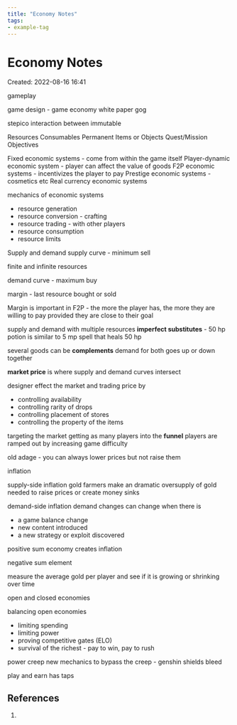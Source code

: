 ```yaml
---
title: "Economy Notes"
tags:
- example-tag
---
```


# Economy Notes
Created: 2022-08-16 16:41  

gameplay 

game design - game economy
white paper gog

stepico interaction between immutable


Resources
Consumables
Permanent Items or Objects
Quest/Mission Objectives

Fixed economic systems -  come from within the game itself
Player-dynamic economic system - player can affect the value of goods
F2P economic systems - incentivizes the player to pay
Prestige economic systems - cosmetics etc
Real currency economic systems

mechanics of economic systems
- resource generation
- resource conversion - crafting
- resource trading - with other players
- resource consumption
- resource limits

Supply and demand
supply curve - minimum sell

finite and infinite resources

demand curve - maximum buy

margin - last resource bought or sold 

Margin is important in F2P - the more the player has, the more they are willing to pay provided they are close to their goal


supply and demand with multiple resources
**imperfect substitutes** - 50 hp potion is similar to 5 mp spell that heals 50 hp

several goods can be **complements** demand for both goes up or down together

**market price** is where supply and demand curves intersect

designer effect the market and trading price by
- controlling availability
- controlling rarity of drops
- controlling placement of stores
- controlling the property of the items

targeting the market
getting as many players into the **funnel**
players are ramped out by increasing game difficulty

old adage - you can always lower prices but not raise them

inflation

supply-side inflation
gold farmers make an dramatic oversupply of gold
needed to raise prices or create money sinks

demand-side inflation
demand changes can change when there is
- a game balance change
- new content introduced
- a new strategy or exploit discovered

positive sum economy creates inflation

negative sum element

measure the average gold per player and see if it is growing or shrinking over time

open and closed economies

balancing open economies 
- limiting spending
- limiting power
- proving competitive gates (ELO)
- survival of the richest - pay to win, pay to rush

power creep
new mechanics to bypass the creep - genshin shields bleed

play and earn has taps

## References
1. 